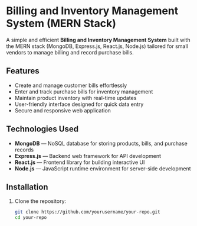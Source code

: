 # Billing and Inventory Management System (MERN Stack)

A simple and efficient **Billing and Inventory Management System** built with the MERN stack (MongoDB, Express.js, React.js, Node.js) tailored for small vendors to manage billing and record purchase bills.

## Features

- Create and manage customer bills effortlessly  
- Enter and track purchase bills for inventory management  
- Maintain product inventory with real-time updates  
- User-friendly interface designed for quick data entry  
- Secure and responsive web application

## Technologies Used

- **MongoDB** — NoSQL database for storing products, bills, and purchase records  
- **Express.js** — Backend web framework for API development  
- **React.js** — Frontend library for building interactive UI  
- **Node.js** — JavaScript runtime environment for server-side development

## Installation

1. Clone the repository:  
   ```bash
   git clone https://github.com/yourusername/your-repo.git
   cd your-repo
